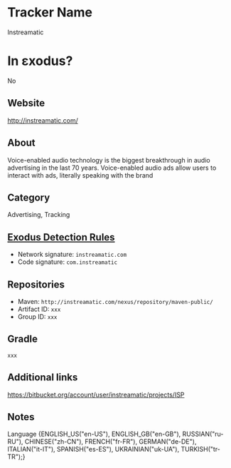 # Tracker Name
Instreamatic

# In εxodus?
No

## Website
http://instreamatic.com/

## About
Voice-enabled audio technology is the biggest breakthrough in audio advertising in the last 70 years. Voice-enabled audio ads allow users to interact with ads, literally speaking with the brand


## Category
Advertising, Tracking

## [Exodus Detection Rules](https://exodus-privacy.eu.org)
*   Network signature: `instreamatic.com`
*   Code signature: `com.instreamatic`

## Repositories
*   Maven: `http://instreamatic.com/nexus/repository/maven-public/`
*   Artifact ID: `xxx`
*   Group ID: `xxx`

## Gradle
`xxx`

## Additional links
https://bitbucket.org/account/user/instreamatic/projects/ISP

## Notes
Language {ENGLISH_US("en-US"), ENGLISH_GB("en-GB"), RUSSIAN("ru-RU"), CHINESE("zh-CN"), FRENCH("fr-FR"), GERMAN("de-DE"), ITALIAN("it-IT"), SPANISH("es-ES"), UKRAINIAN("uk-UA"), TURKISH("tr-TR");}
